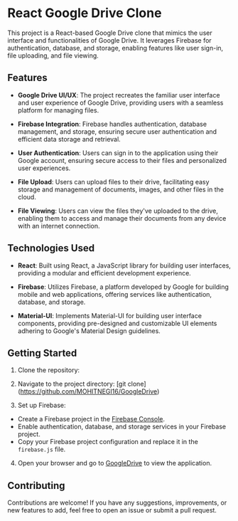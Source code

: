 # React Google Drive Clone

This project is a React-based Google Drive clone that mimics the user interface and functionalities of Google Drive. It leverages Firebase for authentication, database, and storage, enabling features like user sign-in, file uploading, and file viewing.

## Features

- **Google Drive UI/UX**: The project recreates the familiar user interface and user experience of Google Drive, providing users with a seamless platform for managing files.
  
- **Firebase Integration**: Firebase handles authentication, database management, and storage, ensuring secure user authentication and efficient data storage and retrieval.

- **User Authentication**: Users can sign in to the application using their Google account, ensuring secure access to their files and personalized user experiences.

- **File Upload**: Users can upload files to their drive, facilitating easy storage and management of documents, images, and other files in the cloud.

- **File Viewing**: Users can view the files they've uploaded to the drive, enabling them to access and manage their documents from any device with an internet connection.

## Technologies Used

- **React**: Built using React, a JavaScript library for building user interfaces, providing a modular and efficient development experience.

- **Firebase**: Utilizes Firebase, a platform developed by Google for building mobile and web applications, offering services like authentication, database, and storage.

- **Material-UI**: Implements Material-UI for building user interface components, providing pre-designed and customizable UI elements adhering to Google's Material Design guidelines.

## Getting Started

1. Clone the repository:


2. Navigate to the project directory:
[git clone] (https://github.com/MOHITNEGI16/GoogleDrive)


3. Set up Firebase:

- Create a Firebase project in the [Firebase Console](https://console.firebase.google.com/).
- Enable authentication, database, and storage services in your Firebase project.
- Copy your Firebase project configuration and replace it in the `firebase.js` file.


4. Open your browser and go to [GoogleDrive](https://drive-5ec93.web.app/) to view the application.


## Contributing

Contributions are welcome! If you have any suggestions, improvements, or new features to add, feel free to open an issue or submit a pull request.
